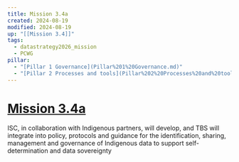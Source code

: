 ```yaml
---
title: Mission 3.4a
created: 2024-08-19
modified: 2024-08-19
up: "[[Mission 3.4]]"
tags:
  - datastrategy2026_mission
  - PCWG
pillar:
  - "[Pillar 1 Governance](Pillar%201%20Governance.md)"
  - "[Pillar 2 Processes and tools](Pillar%202%20Processes%20and%20tools.md)"
---
```

# [Mission 3.4a](Mission%203.4a.md)
ISC, in collaboration with Indigenous partners, will develop, and TBS will integrate into policy, protocols and guidance for the identification, sharing, management and governance of Indigenous data to support self-determination and data sovereignty
